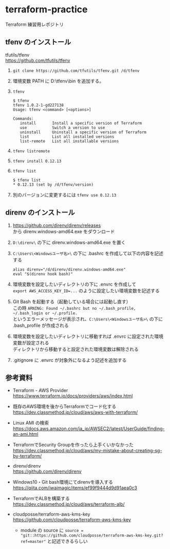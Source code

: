 # terraform-practice
Terraform 練習用レポジトリ

## tfenv のインストール

tfutils/tfenv  
https://github.com/tfutils/tfenv

1. `git clone https://github.com/tfutils/tfenv.git /d/tfenv`
1. 環境変数 PATH に D:\tfenv\bin を追加する。
1. `tfenv`

    ```
    $ tfenv
    tfenv 1.0.2-1-gd227138
    Usage: tfenv <command> [<options>]
    
    Commands:
       install       Install a specific version of Terraform
       use           Switch a version to use
       uninstall     Uninstall a specific version of Terraform
       list          List all installed versions
       list-remote   List all installable versions
    ```

1. `tfenv listremote`
1. `tfenv install 0.12.13`
1. `tfenv list`

    ```
    $ tfenv list
    * 0.12.13 (set by /d/tfenv/version)
    ```
   
1. 別のバージョンに変更するには `tfenv use 0.12.13`

## direnv のインストール

1. https://github.com/direnv/direnv/releases  
    から direnv.windows-amd64.exe をダウンロード
1. `D:\direnv\` の下に direnv.windows-amd64.exe を置く
1. `C:\Users\<Windowsユーザ名>\` の下に .bashrc を作成して以下の内容を記述する

    ```
    alias direnv="/d/direnv/direnv.windows-amd64.exe"
    eval "$(direnv hook bash)"
    ```

1. 環境変数を設定したいディレクトリの下に .envrc を作成して  
    `export AWS_ACCESS_KEY_ID=...` のように設定したい環境変数を記述する
1. Git Bash を起動する（起動している場合には起動し直す）  
    この時 `ARNING: Found ~/.bashrc but no ~/.bash_profile, ~/.bash_login or ~/.profile.`  
    というエラーメッセージが表示され、`C:\Users\<Windowsユーザ名>\` の下に .bash_profile が作成される
1. 環境変数を設定したいディレクトリに移動すれば .envrc に設定された環境変数が設定される  
    ディレクトリから移動すると設定された環境変数は解除される
1. .gitignore に .envrc が対象外になるよう記述を追加する

## 参考資料

* Terraform - AWS Provider  
    https://www.terraform.io/docs/providers/aws/index.html

* 既存のAWS環境を後からTerraformでコード化する  
    https://dev.classmethod.jp/cloud/aws/aws-with-terraform/

* Linux AMI の検索  
    https://docs.aws.amazon.com/ja_jp/AWSEC2/latest/UserGuide/finding-an-ami.html

* TerraformでSecurity Groupを作ったら上手くいかなかった  
    https://dev.classmethod.jp/cloud/aws/my-mistake-about-creating-sg-by-terraform/

* direnv/direnv  
    https://github.com/direnv/direnv

* Windows10・Git bash環境にてdirenvを導入する  
    https://qiita.com/iwaimagic/items/ef99f9444d9d91aea0c3

* TerraformでALBを構築する  
    https://dev.classmethod.jp/cloud/aws/terraform-alb/

* cloudposse/terraform-aws-kms-key  
    https://github.com/cloudposse/terraform-aws-kms-key

    * module の source に `source = "git::https://github.com/cloudposse/terraform-aws-kms-key.git?ref=master"` と記述できるらしい
